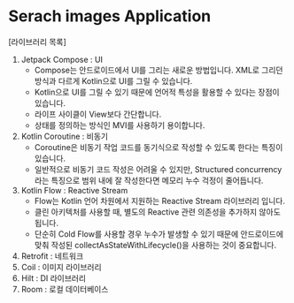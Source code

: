 # Serach images Application
[라이브러리 목록]<br>
1. Jetpack Compose : UI<br>
   - Compose는 안드로이드에서 UI를 그리는 새로운 방법입니다. XML로 그리던 방식과 다르게 Kotlin으로 UI를 그릴 수 있습니다.<br>
   - Kotlin으로 UI를 그릴 수 있기 때문에 언어적 특성을 활용할 수 있다는 장점이 있습니다.<br>
   - 라이프 사이클이 View보다 간단합니다.<br>
   - 상태를 정의하는 방식인 MVI를 사용하기 용이합니다.<br>
2. Kotlin Coroutine : 비동기<br>
    - Coroutine은 비동기 작업 코드를 동기식으로 작성할 수 있도록 한다는 특징이 있습니다.<br>
    - 일반적으로 비동기 코드 작성은 어려울 수 있지만, Structured concurrency라는 특징으로 범위 내에 잘 작성한다면 메모리 누수 걱정이 줄어듭니다.<br>
3. Kotlin Flow : Reactive Stream
   - Flow는 Kotlin 언어 차원에서 지원하는 Reactive Stream 라이브러리 입니다.<br>
   - 클린 아키텍처를 사용할 때, 별도의 Reactive 관련 의존성을 추가하지 않아도 됩니다.<br>
   - 단순히 Cold Flow를 사용할 경우 누수가 발생할 수 있기 때문에 안드로이드에 맞춰 작성된 collectAsStateWithLifecycle()을 사용하는 것이 중요합니다.<br>
4. Retrofit : 네트워크
5. Coil : 이미지 라이브러리
6. Hilt : DI 라이브러리
7. Room : 로컬 데이터베이스


